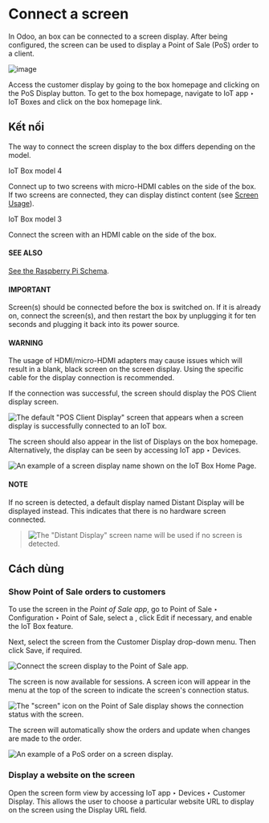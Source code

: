 # Connect a screen

In Odoo, an  box can be connected to a screen display. After being
configured, the screen can be used to display a Point of Sale (PoS) order to a client.

![image](applications/general/iot/devices/screen/screen-pos-client-display.png)

Access the customer display by going to the  box homepage and
clicking on the PoS Display button. To get to the  box
homepage, navigate to IoT app ‣ IoT Boxes and click on the  box homepage link.

## Kết nối

The way to connect the screen display to the  box differs depending
on the model.

IoT Box model 4

Connect up to two screens with micro-HDMI cables on the side of the  box. If two screens are connected, they can display distinct content (see
[Screen Usage](#iot-usage-screen)).

IoT Box model 3

Connect the screen with an HDMI cable on the side of the  box.

#### SEE ALSO
[See the Raspberry Pi Schema](../../../sales/point_of_sale/configuration/pos_iot.md#pos-pos-iot-connect-schema).

#### IMPORTANT
Screen(s) should be connected before the  box is switched on. If
it is already on, connect the screen(s), and then restart the 
box by unplugging it for ten seconds and plugging it back into its power source.

#### WARNING
The usage of HDMI/micro-HDMI adapters may cause issues which will result in a blank, black screen
on the screen display. Using the specific cable for the display connection is recommended.

If the connection was successful, the screen should display the POS Client display
screen.

![The default "POS Client Display" screen that appears when a screen display is successfully
connected to an IoT box.](applications/general/iot/devices/screen/screen-pos-client-display-no-order.png)

The screen should also appear in the list of Displays on the  box homepage. Alternatively, the display can be seen by accessing IoT app
‣ Devices.

![An example of a screen display name shown on the IoT Box Home Page.](applications/general/iot/devices/screen/screen-screen-name-example.png)

#### NOTE
If no screen is detected, a default display named Distant Display will be displayed
instead. This indicates that there is no hardware screen connected.

> ![The "Distant Display" screen name will be used if no screen is detected.](applications/general/iot/devices/screen/screen-no-screen.png)

<a id="iot-usage-screen"></a>

## Cách dùng

### Show Point of Sale orders to customers

To use the screen in the *Point of Sale app*, go to Point of Sale ‣
Configuration ‣ Point of Sale, select a , click Edit if
necessary, and enable the IoT Box feature.

Next, select the screen from the Customer Display drop-down menu. Then click
Save, if required.

![Connect the screen display to the Point of Sale app.](applications/general/iot/devices/screen/screen-pos-screen-config.png)

The screen is now available for  sessions. A screen icon will appear in
the menu at the top of the screen to indicate the screen's connection status.

![The "screen" icon on the Point of Sale display shows the connection status with the
screen.](applications/general/iot/devices/screen/screen-pos-icon.png)

The screen will automatically show the  orders and update when changes
are made to the order.

![An example of a PoS order on a screen display.](applications/general/iot/devices/screen/screen-pos-client-display.png)

### Display a website on the screen

Open the screen form view by accessing IoT app ‣ Devices ‣ Customer Display.
This allows the user to choose a particular website URL to display on the screen using the
Display URL field.
